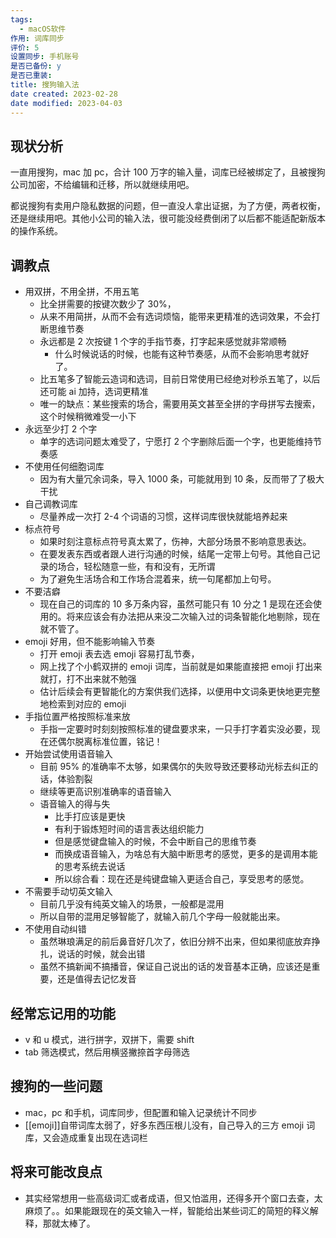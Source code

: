 ```yaml
---
tags:
  - macOS软件
作用: 词库同步
评价: 5
设置同步: 手机账号
是否已备份: y
是否已重装:
title: 搜狗输入法
date created: 2023-02-28
date modified: 2023-04-03
---
```


## 现状分析

一直用搜狗，mac 加 pc，合计 100 万字的输入量，词库已经被绑定了，且被搜狗公司加密，不给编辑和迁移，所以就继续用吧。

都说搜狗有卖用户隐私数据的问题，但一直没人拿出证据，为了方便，两者权衡，还是继续用吧。其他小公司的输入法，很可能没经费倒闭了以后都不能适配新版本的操作系统。

## 调教点

- 用双拼，不用全拼，不用五笔
	- 比全拼需要的按键次数少了 30%，
	- 从来不用简拼，从而不会有选词烦恼，能带来更精准的选词效果，不会打断思维节奏
	- 永远都是 2 次按键 1 个字的手指节奏，打字起来感觉就非常顺畅
		- 什么时候说话的时候，也能有这种节奏感，从而不会影响思考就好了。
	- 比五笔多了智能云造词和选词，目前日常使用已经绝对秒杀五笔了，以后还可能 ai 加持，选词更精准
	- 唯一的缺点：某些搜索的场合，需要用英文甚至全拼的字母拼写去搜索，这个时候稍微难受一小下
- 永远至少打 2 个字
	- 单字的选词问题太难受了，宁愿打 2 个字删除后面一个字，也更能维持节奏感
- 不使用任何细胞词库
	- 因为有大量冗余词条，导入 1000 条，可能就用到 10 条，反而带了了极大干扰
- 自己调教词库
	- 尽量养成一次打 2-4 个词语的习惯，这样词库很快就能培养起来
- 标点符号
	- 如果时刻注意标点符号真太累了，伤神，大部分场景不影响意思表达。
	- 在要发表东西或者跟人进行沟通的时候，结尾一定带上句号。其他自己记录的场合，轻松随意一些，有和没有，无所谓
	- 为了避免生活场合和工作场合混着来，统一句尾都加上句号。
- 不要洁癖
	- 现在自己的词库的 10 多万条内容，虽然可能只有 10 分之 1 是现在还会使用的。将来应该会有办法把从来没二次输入过的词条智能化地剔除，现在就不管了。
- emoji 好用，但不能影响输入节奏
	- 打开 emoji 表去选 emoji 容易打乱节奏，
	- 网上找了个小鹤双拼的 emoji 词库，当前就是如果能直接把 emoji 打出来就打，打不出来就不勉强
	- 估计后续会有更智能化的方案供我们选择，以便用中文词条更快地更完整地检索到对应的 emoji
- 手指位置严格按照标准来放
	- 手指一定要时时刻刻按照标准的键盘要求来，一只手打字着实没必要，现在还偶尔脱离标准位置，铭记！
- 开始尝试使用语音输入
	- 目前 95% 的准确率不太够，如果偶尔的失败导致还要移动光标去纠正的话，体验割裂
	- 继续等更高识别准确率的语音输入
	- 语音输入的得与失
		- 比手打应该是更快
		- 有利于锻炼短时间的语言表达组织能力
		- 但是感觉键盘输入的时候，不会中断自己的思维节奏
		- 而换成语音输入，为啥总有大脑中断思考的感觉，更多的是调用本能的思考系统去说话
		- 所以综合看：现在还是纯键盘输入更适合自己，享受思考的感觉。
- 不需要手动切英文输入
	- 目前几乎没有纯英文输入的场景，一般都是混用
	- 所以自带的混用足够智能了，就输入前几个字母一般就能出来。
- 不使用自动纠错
	- 虽然琳琅满足的前后鼻音好几次了，依旧分辨不出来，但如果彻底放弃挣扎，说话的时候，就会出错
	- 虽然不搞新闻不搞播音，保证自己说出的话的发音基本正确，应该还是重要，还是值得去记忆发音

## 经常忘记用的功能

- v 和 u 模式，进行拼字，双拼下，需要 shift
- tab 筛选模式，然后用横竖撇捺首字母筛选

## 搜狗的一些问题

- mac，pc 和手机，词库同步，但配置和输入记录统计不同步
- [[emoji]]自带词库太弱了，好多东西压根儿没有，自己导入的三方 emoji 词库，又会造成重复出现在选词栏

## 将来可能改良点

- 其实经常想用一些高级词汇或者成语，但又怕滥用，还得多开个窗口去查，太麻烦了。。如果能跟现在的英文输入一样，智能给出某些词汇的简短的释义解释，那就太棒了。

